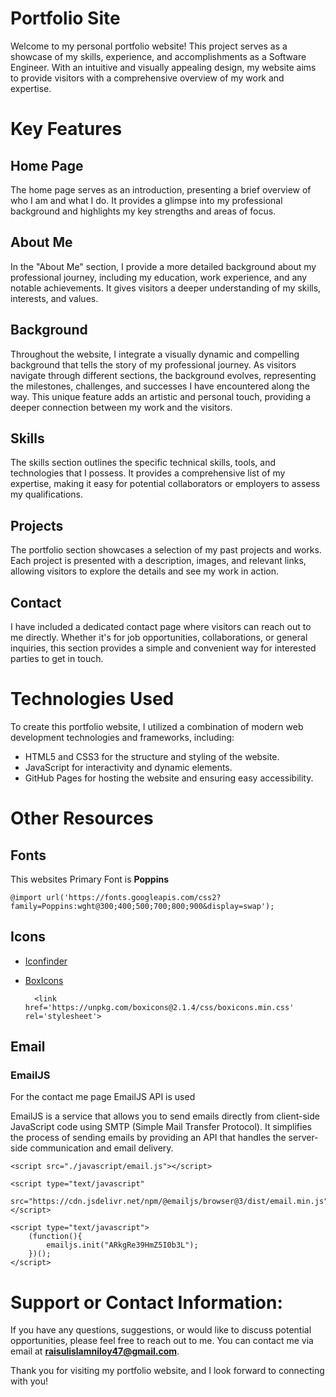 
# Portfolio Site

Welcome to my personal portfolio website! This project serves as a showcase of my skills, experience, and accomplishments as a Software Engineer. With an intuitive and visually appealing design, my website aims to provide visitors with a comprehensive overview of my work and expertise.

# Key Features

## Home Page 
The home page serves as an introduction, presenting a brief overview of who I am and what I do. It provides a glimpse into my professional background and highlights my key strengths and areas of focus.

## About Me 
In the "About Me" section, I provide a more detailed background about my professional journey, including my education, work experience, and any notable achievements. It gives visitors a deeper understanding of my skills, interests, and values.

## Background 
Throughout the website, I integrate a visually dynamic and compelling background that tells the story of my professional journey. As visitors navigate through different sections, the background evolves, representing the milestones, challenges, and successes I have encountered along the way. This unique feature adds an artistic and personal touch, providing a deeper connection between my work and the visitors.

## Skills 
The skills section outlines the specific technical skills, tools, and technologies that I possess. It provides a comprehensive list of my expertise, making it easy for potential collaborators or employers to assess my qualifications.

## Projects 
The portfolio section showcases a selection of my past projects and works. Each project is presented with a description, images, and relevant links, allowing visitors to explore the details and see my work in action.

## Contact
I have included a dedicated contact page where visitors can reach out to me directly. Whether it's for job opportunities, collaborations, or general inquiries, this section provides a simple and convenient way for interested parties to get in touch.

# Technologies Used

To create this portfolio website, I utilized a combination of modern web development technologies and frameworks, including:

- HTML5 and CSS3 for the structure and styling of the website.
- JavaScript for interactivity and dynamic elements.
- GitHub Pages for hosting the website and ensuring easy accessibility.


# Other Resources

## Fonts

This websites Primary Font is **Poppins**

    @import url('https://fonts.googleapis.com/css2?family=Poppins:wght@300;400;500;700;800;900&display=swap');


## Icons

- [Iconfinder](https://www.iconfinder.com/)
- [BoxIcons](https://boxicons.com/)

        <link href='https://unpkg.com/boxicons@2.1.4/css/boxicons.min.css' rel='stylesheet'>

## Email

### EmailJS

For the contact me page EmailJS API is used  

EmailJS is a service that allows you to send emails directly from client-side JavaScript code using SMTP (Simple Mail Transfer Protocol). It simplifies the process of sending emails by providing an API that handles the server-side communication and email delivery.

    <script src="./javascript/email.js"></script>

    <script type="text/javascript"
        src="https://cdn.jsdelivr.net/npm/@emailjs/browser@3/dist/email.min.js">
    </script>

    <script type="text/javascript">
        (function(){
            emailjs.init("ARkgRe39HmZ5I0b3L");
        })();
    </script>

# Support or Contact Information:

If you have any questions, suggestions, or would like to discuss potential opportunities, please feel free to reach out to me. You can contact me via email at **raisulislamniloy47@gmail.com**.

Thank you for visiting my portfolio website, and I look forward to connecting with you!